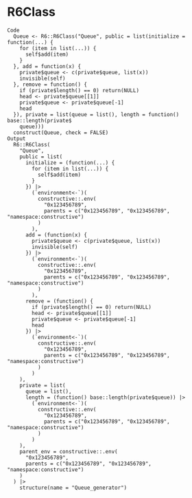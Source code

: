 # R6Class

    Code
      Queue <- R6::R6Class("Queue", public = list(initialize = function(...) {
        for (item in list(...)) {
          self$add(item)
        }
      }, add = function(x) {
        private$queue <- c(private$queue, list(x))
        invisible(self)
      }, remove = function() {
        if (private$length() == 0) return(NULL)
        head <- private$queue[[1]]
        private$queue <- private$queue[-1]
        head
      }), private = list(queue = list(), length = function() base::length(private$
        queue)))
      construct(Queue, check = FALSE)
    Output
      R6::R6Class(
        "Queue",
        public = list(
          initialize = (function(...) {
            for (item in list(...)) {
              self$add(item)
            }
          }) |>
            (`environment<-`)(
              constructive::.env(
                "0x123456789",
                parents = c("0x123456789", "0x123456789", "namespace:constructive")
              )
            ),
          add = (function(x) {
            private$queue <- c(private$queue, list(x))
            invisible(self)
          }) |>
            (`environment<-`)(
              constructive::.env(
                "0x123456789",
                parents = c("0x123456789", "0x123456789", "namespace:constructive")
              )
            ),
          remove = (function() {
            if (private$length() == 0) return(NULL)
            head <- private$queue[[1]]
            private$queue <- private$queue[-1]
            head
          }) |>
            (`environment<-`)(
              constructive::.env(
                "0x123456789",
                parents = c("0x123456789", "0x123456789", "namespace:constructive")
              )
            )
        ),
        private = list(
          queue = list(),
          length = (function() base::length(private$queue)) |>
            (`environment<-`)(
              constructive::.env(
                "0x123456789",
                parents = c("0x123456789", "0x123456789", "namespace:constructive")
              )
            )
        ),
        parent_env = constructive::.env(
          "0x123456789",
          parents = c("0x123456789", "0x123456789", "namespace:constructive")
        )
      ) |>
        structure(name = "Queue_generator")

